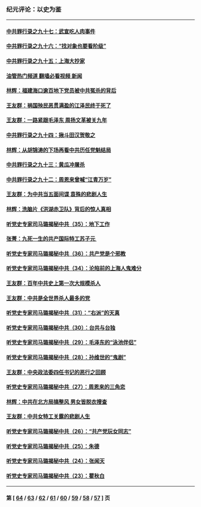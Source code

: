 ### 纪元评论：以史为鉴
---
#### [中共罪行录之九十七：武宣吃人肉事件](../../pages/nsc1028/n13881566.md?12100330) 
#### [中共罪行录之九十六：“找对象也要看阶级”](../../pages/nsc1028/n13880181.md?12100330) 
#### [中共罪行录之九十五：上海大抄家](../../pages/nsc1028/n13879492.md?12100330) 
#### [油管热门频道 翻墙必看视频 新闻](ok?12100330)
#### [林辉：福建海口逾百地下党员被中共冤杀的背后](../../pages/nsc1028/n13878946.md?12100330) 
#### [王友群：祸国殃民恶贯满盈的江泽民终于死了](../../pages/nsc1028/n13876096.md?12100330) 
#### [王友群：一路紧跟毛泽东 周扬文革被关九年](../../pages/nsc1028/n13873383.md?12100330) 
#### [中共罪行录之九十四：揪斗田汉贺敬之](../../pages/nsc1028/n13872944.md?12100330) 
#### [林辉：从胡锦涛的下场再看中共历任党魁结局](../../pages/nsc1028/n13872142.md?12100330) 
#### [中共罪行录之九十三：黄瓜冲屠杀](../../pages/nsc1028/n13872199.md?12100330) 
#### [中共罪行录之九十二：周恩来曾喊“江青万岁”](../../pages/nsc1028/n13869483.md?12100330) 
#### [王友群：为中共当五面间谍 袁殊的悲剧人生](../../pages/nsc1028/n13868782.md?12100330) 
#### [林辉：洗脑片《洪湖赤卫队》背后的惊人真相](../../pages/nsc1028/n13868674.md?12100330) 
#### [听党史专家司马璐揭秘中共（35）：地下工作](../../pages/nsc1028/n13866828.md?12100330) 
#### [张菁：九死一生的共产国际特工苏子元 ](../../pages/nsc1028/n13867901.md?12100330) 
#### [听党史专家司马璐揭秘中共（36）：共产党是个邪教](../../pages/nsc1028/n13867637.md?12100330) 
#### [听党史专家司马璐揭秘中共（34）：沦陷前的上海人鬼难分](../../pages/nsc1028/n13866165.md?12100330) 
#### [王友群：百年中共史上第一次大规模杀人](../../pages/nsc1028/n13863785.md?12100330) 
#### [王友群：中共是全世界杀人最多的党](../../pages/nsc1028/n13860689.md?12100330) 
#### [听党史专家司马璐揭秘中共（31）：“右派”的天真](../../pages/nsc1028/n13860002.md?12100330) 
#### [听党史专家司马璐揭秘中共（30）：台共与台独](../../pages/nsc1028/n13859351.md?12100330) 
#### [听党史专家司马璐揭秘中共（29）：毛泽东的“泳池伴侣”](../../pages/nsc1028/n13858477.md?12100330) 
#### [听党史专家司马璐揭秘中共（28）：孙维世的“鬼剧”](../../pages/nsc1028/n13856891.md?12100330) 
#### [王友群：中央政法委四任书记的恶行之回顾](../../pages/nsc1028/n13855519.md?12100330) 
#### [听党史专家司马璐揭秘中共（27）：周恩来的三角恋](../../pages/nsc1028/n13855636.md?12100330) 
#### [林辉：中共在北方局搞整风 男女皆脱衣搜查](../../pages/nsc1028/n13855473.md?12100330) 
#### [王友群：中共女特工关露的悲剧人生](../../pages/nsc1028/n13855019.md?12100330) 
#### [听党史专家司马璐揭秘中共（26）：“共产党玩女同志”](../../pages/nsc1028/n13854553.md?12100330) 
#### [听党史专家司马璐揭秘中共（25）：朱德](../../pages/nsc1028/n13853823.md?12100330) 
#### [听党史专家司马璐揭秘中共（24）：张闻天](../../pages/nsc1028/n13852852.md?12100330) 
#### [听党史专家司马璐揭秘中共（23）：瞿秋白](../../pages/nsc1028/n13852353.md?12100330) 

---
#### 第 [ [64](./64.md?12100330) / [63](./63.md?12100330) / [62](./62.md?12100330) / [61](./61.md?12100330) / [60](./60.md?12100330) / [59](./59.md?12100330) / [58](./58.md?12100330) / [57](./57.md?12100330) ] 页
